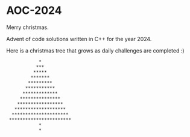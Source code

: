 # AOC-2024

Merry christmas.

Advent of code solutions written in C++ for the year 2024.

Here is a christmas tree that grows as daily challenges are completed :)

```
            *
           ***
          *****
         *******
        *********
       ***********
      *************
     ***************
    *****************
   *******************
  *********************
 ***********************
            *
            *
```